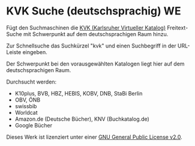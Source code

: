 # KVK Suche (deutschsprachig) WE
Fügt den Suchmaschinen die [KVK (Karlsruher Virtueller Katalog)](https://kvk.bibliothek.kit.edu "KVK (Karlsruher Virtueller Katalog)") Freitext-Suche mit Schwerpunkt auf dem deutschsprachigen Raum hinzu.

Zur Schnellsuche das Suchkürzel "kvk" und einen Suchbegriff in der URL-Leiste eingeben.

Der Schwerpunkt bei den vorausgewählten Katalogen liegt hier auf dem deutschsprachigen Raum.

Durchsucht werden:
- K10plus, BVB, HBZ, HEBIS, KOBV, DNB, StaBi Berlin
- OBV, ÖNB
- swissbib
- Worldcat
- Amazon.de (Deutsche Bücher), KNV (Buchkatalog.de)
- Google Bücher

Dieses Werk ist lizenziert unter einer [GNU General Public License v2.0](LICENSE).
